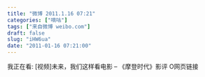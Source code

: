 ```yaml
---
title: "微博 2011.1.16 07:21"
categories: ["嘀咕"]
tags: ["来自微博 weibo.com"]
draft: false
slug: "iHW6ua"
date: "2011-01-16 07:21:00"
---
```


<p>我正在看: [视频]未来，我们这样看电影 – 《摩登时代》影评 O网页链接 ​​​​</p>
